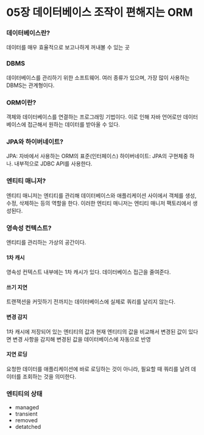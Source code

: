 # 05장 데이터베이스 조작이 편해지는 ORM

### 데이터베이스란?
데이터를 매우 효율적으로 보고나하게 꺼내볼 수 있는 곳

### DBMS
데이터베이스를 관리하기 위한 소프트웨어. 여러 종류가 있으며, 가장 많이 사용하는 DBMS는 관계형이다.

### ORM이란?
객체와 데이터베이스를 연결하는 프로그래밍 기법이다. 이로 인해 자바 언어로만 데이터베이스에 접근해서 원하는 데이터를 받아올 수 있다. 

### JPA와 하이버네이트?
JPA: 자바에서 사용하는 ORM의 표준(인터페이스)
하이버네이트: JPA의 구현체중 하나. 내부적으로 JDBC API를 사용한다.

### 엔티티 매니저?
엔티티 매니저는 엔티티를 관리해 데이터베이스와 애플리케이션 사이에서 객체를 생성, 수정, 삭제하는 등의 역할을 한다. 이러한 엔티티 매니저는 엔티티 매니저 팩토리에서 생성된다. 

### 영속성 컨텍스트?
엔티티를 관리하는 가상의 공간이다. 

#### 1차 캐시
영속성 컨텍스트 내부에는 1차 캐시가 있다. 데이터베이스 접근을 줄여준다.

#### 쓰기 지연
트랜잭션을 커밋하기 전까지는 데이터베이스에 실제로 쿼리를 날리지 않는다.

#### 변경 감지
1차 캐시에 저장되어 있는 엔티티의 값과 현재 엔티티의 값을 비교해서 변경된 값이 있다면 변경 사항을 감지해 변경된 값을 데이터베이스에 자동으로 반영

#### 지연 로딩
요청한 데이터를 애플리케이션에 바로 로딩하는 것이 아니라, 필요할 때 쿼리를 날려 데이터를 조회하는 것을 의미한다.

### 엔티티의 상태
- managed
- transient
- removed
- detatched
